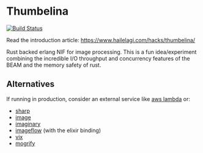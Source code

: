 # Thumbelina

[![Build Status](https://img.shields.io/endpoint.svg?url=https%3A%2F%2Factions-badge.atrox.dev%2Fhailelagi%2Fthumbelina%2Fbadge%3Fref%3Dmain&style=flat)](https://actions-badge.atrox.dev/hailelagi/thumbelina/goto?ref=main)

Read the introduction article: https://www.hailelagi.com/hacks/thumbelina/

Rust backed erlang NIF for image processing. This is a fun idea/experiment combining the incredible I/O throughput and
concurrency features of the BEAM and the memory safety of rust.

## Alternatives
If running in production, consider an external service like [aws lambda](https://docs.aws.amazon.com/lambda/latest/dg/with-s3-tutorial.html) or:

- [sharp](https://sharp.pixelplumbing.com/)
- [image](https://github.com/kipcole9/image)
- [imaginary](https://github.com/h2non/imaginary)
- [imageflow](https://github.com/imazen/imageflow) (with the elixir binding)
- [vix](https://github.com/akash-akya/vix)
- [mogrify](https://github.com/elixir-mogrify/mogrify)
